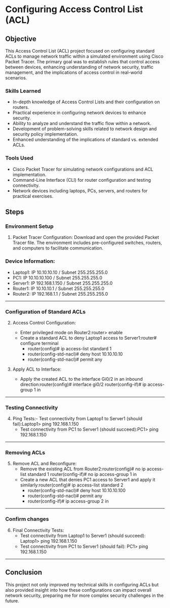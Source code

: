 # Configuring Access Control List (ACL)

## Objective

This Access Control List (ACL) project focused on configuring standard ACLs to manage network traffic within a simulated environment using Cisco Packet Tracer. The primary goal was to establish rules that control access between devices, enhancing understanding of network security, traffic management, and the implications of access control in real-world scenarios.

### Skills Learned

 - In-depth knowledge of Access Control Lists and their configuration on routers.
 - Practical experience in configuring network devices to enhance security.
 - Ability to analyze and understand the traffic flow within a network.
 - Development of problem-solving skills related to network design and security policy implementation.
 - Enhanced understanding of the implications of standard vs. extended ACLs.

### Tools Used

- Cisco Packet Tracer for simulating network configurations and ACL implementation.
- Command-Line Interface (CLI) for router configuration and testing connectivity.
- Network devices including laptops, PCs, servers, and routers for practical exercises.

## Steps

### Environment Setup

1. Packet Tracer Configuration: Download and open the provided Packet Tracer file. The environment includes pre-configured switches, routers, and computers to facilitate communication.

### Device Information:

  - Laptop1: IP 10.10.10.10 / Subnet 255.255.255.0
  - PC1: IP 10.10.10.100 / Subnet 255.255.255.0
  - Server1: IP 192.168.1.150 / Subnet 255.255.255.0
  - Router1: IP 10.10.10.1 / Subnet 255.255.255.0
  - Router2: IP 192.168.1.1 / Subnet 255.255.255.0

--- 

### Configuration of Standard ACLs

2. Access Control Configuration:
   - Enter privileged mode on Router2:router> enable
   - Create a standard ACL to deny Laptop1 access to Server1:router# configure terminal
      - router(config)# ip access-list standard 1
      - router(config-std-nacl)# deny host 10.10.10.10
      - router(config-std-nacl)# permit any


3. Apply ACL to Interface:
   - Apply the created ACL to the interface Gi0/2 in an inbound direction:router(config)# interface gi0/2
router(config-if)# ip access-group 1 in

---

### Testing Connectivity

4. Ping Tests:- Test connectivity from Laptop1 to Server1 (should fail):Laptop1> ping 192.168.1.150
   - Test connectivity from PC1 to Server1 (should succeed):PC1> ping 192.168.1.150

---

### Removing ACLs

5. Remove ACL and Reconfigure:
   - Remove the existing ACL from Router2:router(config)# no ip access-list standard 1 router(config-if)# no ip access-group 1 in
   - Create a new ACL that denies PC1 access to Server1 and apply it similarly:router(config)# ip access-list standard 2
      - router(config-std-nacl)# deny host 10.10.10.100
      - router(config-std-nacl)# permit any
      - router(config-if)# ip access-group 2 in

---

### Confirm changes

6. Final Connectivity Tests:
   - Test connectivity from Laptop1 to Server1 (should succeed): Laptop1> ping 192.168.1.150
   - Test connectivity from PC1 to Server1 (should fail): PC1> ping 192.168.1.150


---

## Conclusion

This project not only improved my technical skills in configuring ACLs but also provided insight into how these configurations can impact overall network security, preparing me for more complex security challenges in the future.
